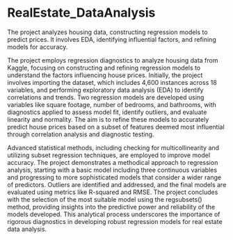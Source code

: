 # RealEstate_DataAnalysis
The project analyzes housing data, constructing regression models to predict prices. It involves EDA, identifying influential factors, and refining models for accuracy.

The project employs regression diagnostics to analyze housing data from Kaggle, focusing on constructing and refining regression models to understand the factors influencing house prices. Initially, the project involves importing the dataset, which includes 4,600 instances across 18 variables, and performing exploratory data analysis (EDA) to identify correlations and trends. Two regression models are developed using variables like square footage, number of bedrooms, and bathrooms, with diagnostics applied to assess model fit, identify outliers, and evaluate linearity and normality. The aim is to refine these models to accurately predict house prices based on a subset of features deemed most influential through correlation analysis and diagnostic testing.

Advanced statistical methods, including checking for multicollinearity and utilizing subset regression techniques, are employed to improve model accuracy. The project demonstrates a methodical approach to regression analysis, starting with a basic model including three continuous variables and progressing to more sophisticated models that consider a wider range of predictors. Outliers are identified and addressed, and the final models are evaluated using metrics like R-squared and RMSE. The project concludes with the selection of the most suitable model using the regsubsets() method, providing insights into the predictive power and reliability of the models developed. This analytical process underscores the importance of rigorous diagnostics in developing robust regression models for real estate data analysis.
